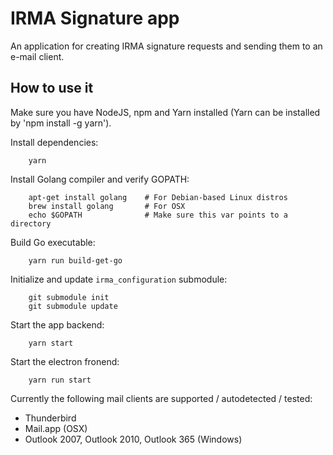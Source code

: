 # IRMA Signature app

An application for creating IRMA signature requests and sending them to an e-mail client.

## How to use it

Make sure you have NodeJS, npm and Yarn installed (Yarn can be installed by 'npm install -g yarn').

Install dependencies:
```
    yarn
```

Install Golang compiler and verify GOPATH:

```
    apt-get install golang    # For Debian-based Linux distros
    brew install golang       # For OSX
    echo $GOPATH              # Make sure this var points to a directory
```

Build Go executable:
```
    yarn run build-get-go
```

Initialize and update `irma_configuration` submodule:
```
    git submodule init
    git submodule update
```

Start the app backend:

```
    yarn start
```

Start the electron fronend:

```
    yarn run start
```

Currently the following mail clients are supported / autodetected / tested:

- Thunderbird
- Mail.app (OSX)
- Outlook 2007, Outlook 2010, Outlook 365 (Windows)
